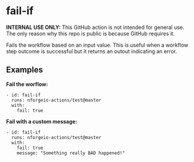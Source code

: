 # fail-if

**INTERNAL USE ONLY:** This GitHub action is not intended for general use.  The only reason 
why this repo is public is because GitHub requires it.

Fails the workflow based on an input value.  This is useful when a workflow step outcome is
successful but it returns an outout indicating an error.

## Examples

**Fail the worflow:**
```
- id: fail-if
  runs: nforgeio-actions/test@master
  with:
    fail: true
```

**Fail with a custom message:**
```
- id: fail-if
  runs: nforgeio-actions/test@master
  with:
    fail: true
    message: "Something really BAD happened!"
```
